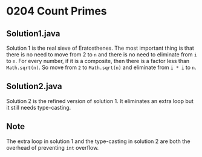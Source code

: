 # 0204 Count Primes

## Solution1.java

Solution 1 is the real sieve of Eratosthenes.  The most important thing is that there is no need to move from 2 to `n` and there is no need to eliminate from `i` to `n`.  For every number, if it is a composite, then there is a factor less than `Math.sqrt(n)`.  So move from `2` to `Math.sqrt(n)` and eliminate from `i * i` to `n`.

## Solution2.java

Solution 2 is the refined version of solution 1.  It eliminates an extra loop but it still needs type-casting.

## Note

The extra loop in solution 1 and the type-casting in solution 2 are both the overhead of preventing `int` overflow.
